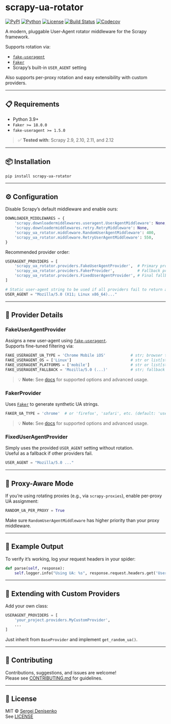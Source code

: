 

# scrapy-ua-rotator

[![PyPI](https://img.shields.io/pypi/v/scrapy-ua-rotator)](https://pypi.org/project/scrapy-ua-rotator/)
[![Python](https://img.shields.io/badge/Python-3.9%20|%203.10%20|%203.11%20|%203.12%20|%203.13-blue)](https://pypi.org/project/scrapy-ua-rotator/)
[![License](https://img.shields.io/github/license/geeone/scrapy-ua-rotator)](LICENSE)
[![Build Status](https://github.com/geeone/scrapy-ua-rotator/actions/workflows/build.yml/badge.svg)](https://github.com/geeone/scrapy-ua-rotator/actions/workflows/build.yml)
[![Codecov](https://codecov.io/gh/geeone/scrapy-ua-rotator/branch/main/graph/badge.svg)](https://codecov.io/gh/geeone/scrapy-ua-rotator)

A modern, pluggable User-Agent rotator middleware for the Scrapy framework.

Supports rotation via:
- [`fake-useragent`](https://pypi.org/project/fake-useragent/)
- [`Faker`](https://faker.readthedocs.io/en/stable/providers/faker.providers.user_agent.html)
- Scrapy’s built-in `USER_AGENT` setting

Also supports per-proxy rotation and easy extensibility with custom providers.

---

## 📋 Requirements

- Python 3.9+
- `Faker >= 18.0.0`
- `fake-useragent >= 1.5.0`

> ✅ **Tested with**: Scrapy 2.9, 2.10, 2.11, and 2.12  

---

## 📦 Installation

```bash
pip install scrapy-ua-rotator
```

---

## ⚙️ Configuration

Disable Scrapy’s default middleware and enable ours:

```python
DOWNLOADER_MIDDLEWARES = {
    'scrapy.downloadermiddlewares.useragent.UserAgentMiddleware': None,
    'scrapy.downloadermiddlewares.retry.RetryMiddleware': None,
    'scrapy_ua_rotator.middleware.RandomUserAgentMiddleware': 400,
    'scrapy_ua_rotator.middleware.RetryUserAgentMiddleware': 550,
}
```

Recommended provider order:

```python
USERAGENT_PROVIDERS = [
    'scrapy_ua_rotator.providers.FakeUserAgentProvider',  # Primary provider using the fake-useragent library
    'scrapy_ua_rotator.providers.FakerProvider',          # Fallback provider that generates synthetic UAs via Faker
    'scrapy_ua_rotator.providers.FixedUserAgentProvider', # Final fallback: uses the static USER_AGENT setting
]

# Static user-agent string to be used if all providers fail to return a valid value
USER_AGENT = "Mozilla/5.0 (X11; Linux x86_64)..."
```

---

## 🧩 Provider Details

### FakeUserAgentProvider

Assigns a new user-agent using [`fake-useragent`](https://github.com/fake-useragent/fake-useragent).  
Supports fine-tuned filtering via:

```python
FAKE_USERAGENT_UA_TYPE = 'Chrome Mobile iOS'           # str; browser to prioritize (default: 'random')
FAKE_USERAGENT_OS = ['Linux']                          # str or list[str]; OS filter (default: None — all OSes)
FAKE_USERAGENT_PLATFORMS = ['mobile']                  # str or list[str]; platform filter (default: None — all platforms)
FAKE_USERAGENT_FALLBACK = 'Mozilla/5.0 (...)'          # str; fallback UA string (default: internal fallback)
```

> 💡 **Note:** See [docs](https://github.com/fake-useragent/fake-useragent/blob/main/README.md) for supported options and advanced usage.

### FakerProvider

Uses [`Faker`](https://faker.readthedocs.io/en/stable/providers/faker.providers.user_agent.html) to generate synthetic UA strings.

```python
FAKER_UA_TYPE = 'chrome'  # or 'firefox', 'safari', etc. (default: 'user_agent' — random web browser)
```

> 💡 **Note:** See [docs](https://faker.readthedocs.io/en/stable/providers/faker.providers.user_agent.html) for supported options and advanced usage.

### FixedUserAgentProvider

Simply uses the provided `USER_AGENT` setting without rotation.  
Useful as a fallback if other providers fail.

```python
USER_AGENT = "Mozilla/5.0 ..."
```

---

## 🔀 Proxy-Aware Mode

If you’re using rotating proxies (e.g., via `scrapy-proxies`), enable per-proxy UA assignment:

```python
RANDOM_UA_PER_PROXY = True
```

Make sure `RandomUserAgentMiddleware` has higher priority than your proxy middleware.

---

## 🧪 Example Output

To verify it’s working, log your request headers in your spider:

```python
def parse(self, response):
    self.logger.info("Using UA: %s", response.request.headers.get('User-Agent'))
```

---

## 🔧 Extending with Custom Providers

Add your own class:

```python
USERAGENT_PROVIDERS = [
    'your_project.providers.MyCustomProvider',
    ...
]
```

Just inherit from `BaseProvider` and implement `get_random_ua()`.

---

## 🤝 Contributing

Contributions, suggestions, and issues are welcome!  
Please see [CONTRIBUTING.md](CONTRIBUTING.md) for guidelines.

---

## 📄 License

MIT © [Sergei Denisenko](https://github.com/geeone)  
See [LICENSE](https://github.com/geeone/scrapy-ua-rotator/blob/main/LICENSE)
